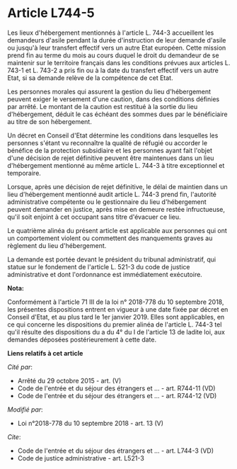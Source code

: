 # Article L744-5

Les lieux d'hébergement mentionnés à l'article L. 744-3 accueillent les demandeurs d'asile pendant la durée d'instruction de
leur demande d'asile ou jusqu'à leur transfert effectif vers un autre Etat européen. Cette mission prend fin au terme du mois
au cours duquel le droit du demandeur de se maintenir sur le territoire français dans les conditions prévues aux articles L.
743-1 et L. 743-2 a pris fin ou à la date du transfert effectif vers un autre Etat, si sa demande relève de la compétence de
cet Etat.

Les personnes morales qui assurent la gestion du lieu d'hébergement peuvent exiger le versement d'une caution, dans des
conditions définies par arrêté. Le montant de la caution est restitué à la sortie du lieu d'hébergement, déduit le cas
échéant des sommes dues par le bénéficiaire au titre de son hébergement.

Un décret en Conseil d'Etat détermine les conditions dans lesquelles les personnes s'étant vu reconnaître la qualité de
réfugié ou accorder le bénéfice de la protection subsidiaire et les personnes ayant fait l'objet d'une décision de rejet
définitive peuvent être maintenues dans un lieu d'hébergement mentionné au même article L. 744-3 à titre exceptionnel et
temporaire.

Lorsque, après une décision de rejet définitive, le délai de maintien dans un lieu d'hébergement mentionné audit article L.
744-3 prend fin, l'autorité administrative compétente ou le gestionnaire du lieu d'hébergement peuvent demander en justice,
après mise en demeure restée infructueuse, qu'il soit enjoint à cet occupant sans titre d'évacuer ce lieu.

Le quatrième alinéa du présent article est applicable aux personnes qui ont un comportement violent ou commettent des
manquements graves au règlement du lieu d'hébergement.

La demande est portée devant le président du tribunal administratif, qui statue sur le fondement de l'article L. 521-3 du
code de justice administrative et dont l'ordonnance est immédiatement exécutoire.

**Nota:**

Conformément à l'article 71 III de la loi n° 2018-778 du 10 septembre 2018, les présentes dispositions entrent en vigueur à
une date fixée par décret en Conseil d'Etat, et au plus tard le 1er janvier 2019. Elles sont applicables, en ce qui concerne
les dispositions du premier alinéa de l'article L. 744-3 tel qu'il résulte des dispositions du a du 4° du I de l'article 13
de ladite loi, aux demandes déposées postérieurement à cette date.

**Liens relatifs à cet article**

_Cité par_:

  - Arrêté du 29 octobre 2015 - art. (V)
  - Code de l'entrée et du séjour des étrangers et ... - art. R744-11 (VD)
  - Code de l'entrée et du séjour des étrangers et ... - art. R744-12 (VD)

_Modifié par_:

  - Loi n°2018-778 du 10 septembre 2018 - art. 13 (V)

_Cite_:

  - Code de l'entrée et du séjour des étrangers et ... - art. L744-3 (VD)
  - Code de justice administrative - art. L521-3
